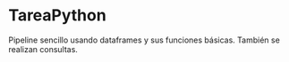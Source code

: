 # TareaPython
Pipeline sencillo usando dataframes y sus funciones básicas. También se realizan consultas.
